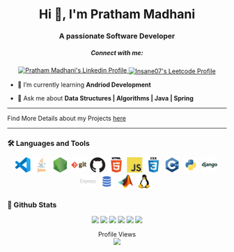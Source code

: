 <h1 align="center">Hi 👋, I'm Pratham Madhani</h1>
<h3 align="center">A passionate Software Developer</h3>

<h5 align="center">Connect with me:</h5>
<p align="center">
  <a href="https://www.linkedin.com/in/pratham-madhani-4a05091b8/" target="_blank">
    <img height="30" width="40" alt="Pratham Madhani's Linkedin Profile" src="https://cdn.jsdelivr.net/gh/devicons/devicon/icons/linkedin/linkedin-original.svg" />
  </a>
  <a href="https://www.leetcode.com/Insane07" target="blank">
    <img align="center" src="https://raw.githubusercontent.com/rahuldkjain/github-profile-readme-generator/master/src/images/icons/Social/leet-code.svg" alt="Insane07's Leetcode Profile" height="30" width="40" />
  </a>
</p>

- 🌱 I’m currently learning **Andriod Development**

- 💬 Ask me about **Data Structures | Algorithms | Java | Spring**

<hr>

Find More Details about my Projects [here](https://github.com/prathammadhani?tab=repositories)

<hr>

### 🛠 Languages and Tools

<p align = "center">
  <img height="35" src="https://raw.githubusercontent.com/github/explore/80688e429a7d4ef2fca1e82350fe8e3517d3494d/topics/visual-studio-code/visual-studio-code.png" />&nbsp;
  <img height="35" src="https://raw.githubusercontent.com/github/explore/80688e429a7d4ef2fca1e82350fe8e3517d3494d/topics/java/java.png" />&nbsp;
  <img height="35" src="https://raw.githubusercontent.com/github/explore/80688e429a7d4ef2fca1e82350fe8e3517d3494d/topics/nodejs/nodejs.png" />&nbsp;
  <img height="35" src="https://raw.githubusercontent.com/github/explore/80688e429a7d4ef2fca1e82350fe8e3517d3494d/topics/git/git.png" />&nbsp;
  <img height="35" src="https://raw.githubusercontent.com/github/explore/80688e429a7d4ef2fca1e82350fe8e3517d3494d/topics/github-api/github-api.png" />&nbsp;
  <img height="35" src="https://raw.githubusercontent.com/github/explore/80688e429a7d4ef2fca1e82350fe8e3517d3494d/topics/html/html.png" />&nbsp;
  <img height="35" src="https://raw.githubusercontent.com/github/explore/80688e429a7d4ef2fca1e82350fe8e3517d3494d/topics/javascript/javascript.png" />&nbsp;
  <img height="35" src="https://raw.githubusercontent.com/github/explore/80688e429a7d4ef2fca1e82350fe8e3517d3494d/topics/css/css.png" />&nbsp;
  <img height="35" src="https://raw.githubusercontent.com/github/explore/80688e429a7d4ef2fca1e82350fe8e3517d3494d/topics/cpp/cpp.png" />&nbsp;
  <img height="35" src="https://raw.githubusercontent.com/github/explore/80688e429a7d4ef2fca1e82350fe8e3517d3494d/topics/python/python.png" />&nbsp;
  <img height="35" src="https://raw.githubusercontent.com/github/explore/80688e429a7d4ef2fca1e82350fe8e3517d3494d/topics/django/django.png" />&nbsp;
  <img height="35" src="https://raw.githubusercontent.com/github/explore/80688e429a7d4ef2fca1e82350fe8e3517d3494d/topics/express/express.png" />&nbsp;
  <img height="35" src="https://raw.githubusercontent.com/github/explore/80688e429a7d4ef2fca1e82350fe8e3517d3494d/topics/sql/sql.png" />&nbsp;
  <img height="35" src="https://raw.githubusercontent.com/github/explore/80688e429a7d4ef2fca1e82350fe8e3517d3494d/topics/matlab/matlab.png" />&nbsp;
  <img height="35" src="https://raw.githubusercontent.com/github/explore/80688e429a7d4ef2fca1e82350fe8e3517d3494d/topics/linux/linux.png" />&nbsp;
</p>

### 🎯 Github Stats

<p align = "center">
  <img height="180em" src="https://github-readme-stats.vercel.app/api?username=prathammadhani&show_icons=true&theme=bear" />
  <img height="180em" src="https://github-profile-summary-cards.vercel.app/api/cards/profile-details?username=prathammadhani&theme=github_dark" />
  <img height="180em" src="https://github-profile-summary-cards.vercel.app/api/cards/repos-per-language?username=prathammadhani&theme=github_dark" />
  <img height="180em" src="https://github-profile-summary-cards.vercel.app/api/cards/most-commit-language?username=prathammadhani&theme=github_dark"  />
  <img height="180em" src="https://github-profile-summary-cards.vercel.app/api/cards/stats?username=prathammadhani&theme=github_dark"/>
  <img height="180em" src="https://github-profile-summary-cards.vercel.app/api/cards/productive-time?username=prathammadhani&theme=github_dark" />
</p>

<p align="center"> 
  Profile Views
  <br>
  <img src="https://profile-counter.glitch.me/prathammadhani/count.svg" />
</p>